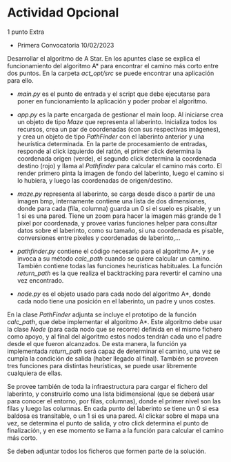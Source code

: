 # Actividad Opcional

1 punto Extra

- Primera Convocatoria 10/02/2023

Desarrollar el algoritmo de A Star. En los apuntes clase se explica el funcionamiento del algoritmo A* para encontrar el camino más corto entre dos puntos. En la carpeta *act_opt/src* se puede encontrar una aplicación para ello.

- *main.py* es el punto de entrada y el script que debe ejecutarse para poner en funcionamiento la aplicación y poder probar el algoritmo.

- *app.py* es la parte encargada de gestionar el main loop. Al iniciarse crea un objeto de tipo *Maze* que representa al laberinto. Inicializa todos los recursos, crea un par de coordenadas (con sus respectivas imágenes), y crea un objeto de tipo *PathFinder* con el laberinto anterior y una heurística determinada. En la parte de procesamiento de entradas, responde al click izquierdo del ratón, el primer click determina la coordenada origen (verde), el segundo click determina la coordenada destino (rojo) y llama al *Pathfinder* para calcular el camino más corto. El render primero pinta la imagen de fondo del laberinto, luego el camino si lo hubiera, y luego las coordenadas de origen/destino.

- *maze.py* representa al laberinto, se carga desde disco a partir de una imagen bmp, internamente contiene una lista de dos dimensiones, donde para cada (fila, columna) guarda un 0 si el suelo es pisable, y un 1 si es una pared. Tiene un zoom para hacer la imagen más grande de 1 pixel por coordenada, y provee varias funciones helper para consultar datos sobre el laberinto, como su tamaño, si una coordenada es pisable, conversiones entre pixeles y coordenadas de laberinto,...

- *pathfinder.py* contiene el código necesario para el algoritmo A*, y se invoca a su método *calc_path* cuando se quiere calcular un camino. También contiene todas las funciones heurísticas habituales. La función *return_path* es la que realiza el backtracking para revertir el camino una vez encontrado.

- *node.py* es el objeto usado para cada nodo del algoritmo A*, donde cada nodo tiene una posición en el laberinto, un padre y unos costes.

En la clase *PathFinder* adjunta se incluye el prototipo de la función *calc_path*, que debe implementar el algoritmo A*. Este algoritmo debe usar la clase *Node* (para cada nodo que se recorre) definida en el mismo fichero como apoyo, y al final del algoritmo estos nodos tendrán cada uno el padre desde el que fueron alcanzados. De esta manera, la función ya implementada *return_path* será capaz de determinar el camino, una vez se cumpla la condición de salida (haber llegado al final). También se proveen tres funciones para distintas heurísticas, se puede usar libremente cualquiera de ellas.

Se provee también de toda la infraestructura para cargar el fichero del laberinto, y construirlo como una lista bidimensional (que se deberá usar para conocer el entorno, por filas, columnas), donde el primer nivel son las filas y luego las columnas. En cada punto del laberinto se tiene un 0 si esa baldosa es transitable, o un 1 si es una pared. Al clickar sobre el mapa una vez, se determina el punto de salida, y otro click determina el punto de finalización, y en ese momento se llama a la función para calcular el camino más corto.

Se deben adjuntar todos los ficheros que formen parte de la solución.